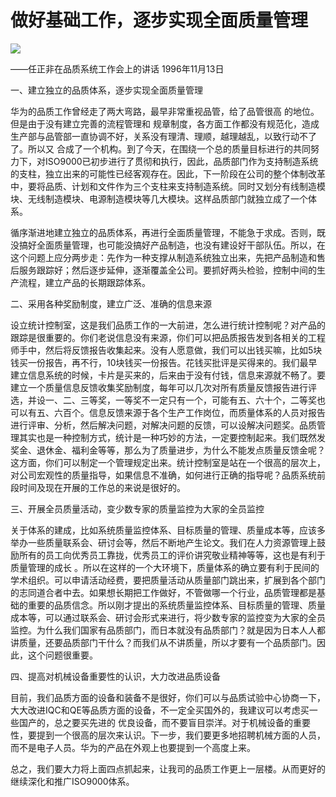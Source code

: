 # 做好基础工作，逐步实现全面质量管理
<img class="pv" src="https://api.visitor.plantree.me/visitor-badge/pv?namespace=plantree.me&key=renzhengfei-speeches/做好基础工作逐步实现全面质量管理.md">


——任正非在品质系统工作会上的讲话
1996年11月13日




一、建立独立的品质体系，逐步实现全面质量管理

华为的品质工作曾经走了两大弯路，最早非常重视品管，给了品管很高 的地位。但是由于没有建立完善的流程管理和 规章制度，各方面工作都没有规范化，造成生产部与品管部一直协调不好，关系没有理清、理顺，越理越乱，以致行动不了了。所以又 合成了一个机构。到了今天，在围绕一个总的质量目标进行的共同努力下，对ISO9000已初步进行了贯彻和执行，因此，品质部门作为支持制造系统的支柱，独立出来的可能性已经客观存在。因此，下一阶段在公司的整个体制改革中，要将品质、计划和文件作为三个支柱来支持制造系统。同时又划分有线制造模块、无线制造模块、电源制造模块等几大模块。这样品质部门就独立成了一个体系。

循序渐进地建立独立的品质体系，再进行全面质量管理，不能急于求成。否则，既没搞好全面质量管理，也可能没搞好产品制造，也没有建设好干部队伍。所以，在这个问题上应分两步走：先作为一种支撑从制造系统独立出来，先把产品制造和售后服务跟踪好；然后逐步延伸，逐渐覆盖全公司。要抓好两头检验，控制中间的生产流程，建立产品的长期跟踪体系。

二、采用各种奖励制度，建立广泛、准确的信息来源

设立统计控制室，这是我们品质工作的一大前进，怎么进行统计控制呢？对产品的跟踪是很重要的。你们老说信息没有来源，你们可以把品质报告发到各相关的工程师手中，然后将反馈报告收集起来。没有人愿意做，我们可以出钱买嘛，比如5块钱买一份报告，再不行，10块钱买一份报告。花钱买批评是买得来的。我们最早建立信息系统的时候，卡片是买来的，后来由于没有付钱，信息来源就不畅了。要建立一个质量信息反馈收集奖励制度，每年可以几次对所有质量反馈报告进行评选，并设一、二、三等奖，一等奖不一定只有一个，可能有五、六十个，二等奖也可以有五、六百个。信息反馈来源于各个生产工作岗位，而质量体系的人员对报告进行评审、分析，然后解决问题，对解决问题的反馈，可以设解决问题奖。品质管理其实也是一种控制方式，统计是一种巧妙的方法，一定要控制起来。我们既然发奖金、退休金、福利金等等，那么为了质量进步，为什么不能发点质量反馈金呢？这方面，你们可以制定一个管理规定出来。统计控制室是站在一个很高的层次上，对公司宏观性的质量指导，如果信息不准确，如何进行正确的指导呢？品质系统前段时间及现在开展的工作总的来说是很好的。

三、开展全员质量活动，变少数专家的质量监控为大家的全员监控

关于体系的建成，比如系统质量监控体系、目标质量的管理、质量成本等，应该多举办一些质量联系会、研讨会等，然后不断地产生论文。我们在人力资源管理上鼓励所有的员工向优秀员工靠拢，优秀员工的评价讲究敬业精神等等，这也是有利于质量管理的成长 。所以在这样的一个大环境下，质量体系的确立要有利于民间的学术组织。可以申请活动经费，要把质量活动从质量部门跳出来，扩展到各个部门的志同道合者中去。如果想长期把工作做好，不管做哪一个行业，品质管理都是基础的重要的品质信念。所以刚才提出的系统质量监控体系、目标质量的管理、质量成本等，可以通过联系会、研讨会形式来进行，将少数专家的监控变为大家的全员监控。为什么我们国家有品质部门，而日本就没有品质部门？就是因为日本人人都讲质量，还要品质部门干什么？而我们从不讲质量，所以才要有一个品质部门。因此，这个问题很重要。

四、提高对机械设备重要性的认识，大力改进品质设备

目前，我们品质方面的设备和装备不是很好，你们可以与品质试验中心协商一下，大大改进IQC和QE等品质方面的设备，不一定全买国外的，我建议可以考虑买一些国产的，总之要买先进的 优良设备，而不要盲目崇洋。对于机械设备的重要性，要提到一个很高的层次来认识。下一步，我们要更多地招聘机械方面的人员，而不是电子人员。华为的产品在外观上也要提到一个高度上来。

总之，我们要大力将上面四点抓起来，让我司的品质工作更上一层楼。从而更好的继续深化和推广ISO9000体系。
